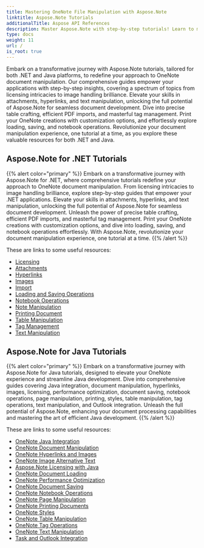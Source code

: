 ```yaml
---
title: Mastering OneNote File Manipulation with Aspose.Note
linktitle: Aspose.Note Tutorials
additionalTitle: Aspose API References
description: Master Aspose.Note with step-by-step tutorials! Learn to manipulate OneNote files programmatically for efficient document processing.
type: docs
weight: 11
url: /
is_root: true
---
```


Embark on a transformative journey with Aspose.Note tutorials, tailored for both .NET and Java platforms, to redefine your approach to OneNote document manipulation. Our comprehensive guides empower your applications with step-by-step insights, covering a spectrum of topics from licensing intricacies to image handling brilliance. Elevate your skills in attachments, hyperlinks, and text manipulation, unlocking the full potential of Aspose.Note for seamless document development. Dive into precise table crafting, efficient PDF imports, and masterful tag management. Print your OneNote creations with customization options, and effortlessly explore loading, saving, and notebook operations. Revolutionize your document manipulation experience, one tutorial at a time, as you explore these valuable resources for both .NET and Java.

## Aspose.Note for .NET Tutorials
{{% alert color="primary" %}}
Embark on a transformative journey with Aspose.Note for .NET, where comprehensive tutorials redefine your approach to OneNote document manipulation. From licensing intricacies to image handling brilliance, explore step-by-step guides that empower your .NET applications. Elevate your skills in attachments, hyperlinks, and text manipulation, unlocking the full potential of Aspose.Note for seamless document development. Unleash the power of precise table crafting, efficient PDF imports, and masterful tag management. Print your OneNote creations with customization options, and dive into loading, saving, and notebook operations effortlessly. With Aspose.Note, revolutionize your document manipulation experience, one tutorial at a time.
{{% /alert %}}

These are links to some useful resources:
 
- [Licensing](./net/licensing/)
- [Attachments](./net/attachments/)
- [Hyperlinks](./net/hyperlinks/)
- [Images](./net/images/)
- [Import](./net/import/)
- [Loading and Saving Operations](./net/loading-and-saving-operations/)
- [Notebook Operations](./net/notebook-operations/)
- [Note Manipulation](./net/note-manipulation/)
- [Printing Document](./net/printing-document/)
- [Table Manipulation](./net/table-manipulation/)
- [Tag Management](./net/tag-management/)
- [Text Manipulation](./net/text-manipulation/)

## Aspose.Note for Java Tutorials
{{% alert color="primary" %}}
Embark on a transformative journey with Aspose.Note for Java tutorials, designed to elevate your OneNote experience and streamline Java development. Dive into comprehensive guides covering Java integration, document manipulation, hyperlinks, images, licensing, performance optimization, document saving, notebook operations, page manipulation, printing, styles, table manipulation, tag operations, text manipulation, and Outlook integration. Unleash the full potential of Aspose.Note, enhancing your document processing capabilities and mastering the art of efficient Java development. 
{{% /alert %}}

These are links to some useful resources:
 
- [OneNote Java Integration](./java/onenote-java-integration/)
- [OneNote Document Manipulation](./java/onenote-document-manipulation/)
- [OneNote Hyperlinks and Images](./java/onenote-hyperlinks-images/)
- [OneNote Image Alternative Text](./java/onenote-image-alternative-text/)
- [Aspose.Note Licensing with Java](./java/licensing-java/)
- [OneNote Document Loading](./java/onenote-document-loading/)
- [OneNote Performance Optimization](./java/onenote-performance-optimization/)
- [OneNote Document Saving](./java/onenote-document-saving/)
- [OneNote Notebook Operations](./java/onenote-notebook-operations/)
- [OneNote Page Manipulation](./java/onenote-page-manipulation/)
- [OneNote Printing Documents](./java/onenote-printing-documents/)
- [OneNote Styles](./java/onenote-styles/)
- [OneNote Table Manipulation](./java/onenote-table-manipulation/)
- [OneNote Tag Operations](./java/onenote-tag-operations/)
- [OneNote Text Manipulation](./java/onenote-text-manipulation/)
- [Task and Outlook Integration](./java/task-and-outlook-integration/)

